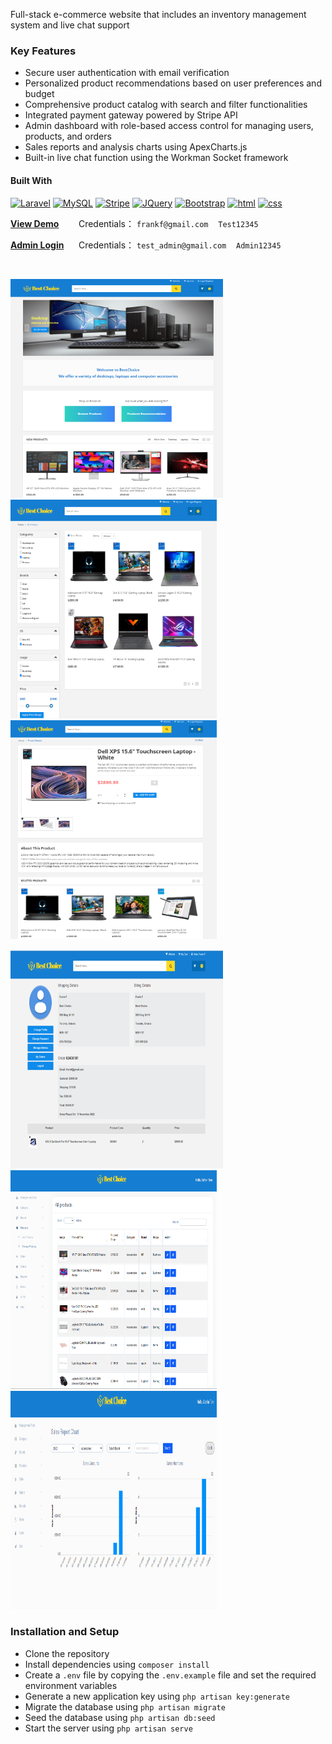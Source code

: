 <!-- PROJECT SHIELDS -->

<!--
*** I'm using markdown "reference style" links for readability.
*** Reference links are enclosed in brackets [ ] instead of parentheses ( ).
*** See the bottom of this document for the declaration of the reference variables
*** for contributors-url, forks-url, etc. This is an optional, concise syntax you may use.
*** https://www.markdownguide.org/basic-syntax/#reference-style-links
-->



<p  align="center">

Full-stack e-commerce website that includes an inventory management system and live chat support  


### Key Features
- Secure user authentication with email verification
-  Personalized product recommendations based on user preferences and budget
- Comprehensive product catalog with search and filter functionalities
-  Integrated payment gateway powered by Stripe API
-  Admin dashboard with role-based access control for managing users, products, and orders
-  Sales reports and analysis charts using ApexCharts.js
-  Built-in live chat function using the Workman Socket framework




#### Built With 
[![Laravel][Laravel.com]][Laravel-url] [![MySQL][MySQL.com]][MySQL.url] [![Stripe][Stripe.com]][Stripe-url]  [![JQuery][JQuery.com]][JQuery-url] [![Bootstrap][Bootstrap.com]][Bootstrap-url]  [![html][html.com]][html.url]  [![css][css.com]][css.url]  


<b><a  href="http://43.139.103.72:8115/">View Demo</a></b>              $~~~~~~$ Credentials： ``frankf@gmail.com``  $~~$    `Test12345`

<b><a  href="http://43.139.103.72:8115/admin/login"> Admin Login</a></b>   $~~~~$ Credentials： ``test_admin@gmail.com``  $~~$    `Admin12345` 

<br>




<img src="ecommerce/screenshot/homepage.png" width="340" height="350" title="homepage">  <img src="ecommerce/screenshot/filter.png" width="330" height="350" title="filter"> <img src="ecommerce/screenshot/product%20detaisl.png" width="330" height="350" title="filter">

<img src="ecommerce/screenshot/order%20history.png" width="340" height="350" title="homepage">  <img src="ecommerce/screenshot/product%20management.png" width="330" height="350" title="filter"> <img src="ecommerce/screenshot/sales%20chart.png" width="330" height="350" title="filter">

### Installation and Setup

- Clone the repository
- Install dependencies using `composer install`
- Create a `.env` file by copying the `.env.example` file and set the required environment variables
- Generate a new application key using `php artisan key:generate`
- Migrate the database using `php artisan migrate`
- Seed the database using `php artisan db:seed`
- Start the server using `php artisan serve`













<!-- MARKDOWN LINKS & IMAGES -->

<!-- https://www.markdownguide.org/basic-syntax/#reference-style-links -->

[contributors-shield]: https://img.shields.io/github/contributors/github_username/repo_name.svg?style=for-the-badge

[contributors-url]: https://github.com/github_username/repo_name/graphs/contributors

[forks-shield]: https://img.shields.io/github/forks/github_username/repo_name.svg?style=for-the-badge

[forks-url]: https://github.com/github_username/repo_name/network/members

[stars-shield]: https://img.shields.io/github/stars/github_username/repo_name.svg?style=for-the-badge

[stars-url]: https://github.com/github_username/repo_name/stargazers

[issues-shield]: https://img.shields.io/github/issues/github_username/repo_name.svg?style=for-the-badge

[issues-url]: https://github.com/github_username/repo_name/issues

[license-shield]: https://img.shields.io/github/license/github_username/repo_name.svg?style=for-the-badge

[license-url]: https://github.com/github_username/repo_name/blob/master/LICENSE.txt

[linkedin-shield]: https://img.shields.io/badge/-LinkedIn-black.svg?style=for-the-badge&logo=linkedin&colorB=555

[linkedin-url]: https://linkedin.com/in/linkedin_username

[product-screenshot]: images/screenshot.png

[Next.js]: https://img.shields.io/badge/next.js-000000?style=for-the-badge&logo=nextdotjs&logoColor=white

[Next-url]: https://nextjs.org/

[React.js]: https://img.shields.io/badge/React-20232A?style=for-the-badge&logo=react&logoColor=61DAFB

[React-url]: https://reactjs.org/

[Vue.js]: https://img.shields.io/badge/Vue.js-35495E?style=for-the-badge&logo=vuedotjs&logoColor=4FC08D

[Vue-url]: https://vuejs.org/

[Angular.io]: https://img.shields.io/badge/Angular-DD0031?style=for-the-badge&logo=angular&logoColor=white

[Angular-url]: https://angular.io/

[Svelte.dev]: https://img.shields.io/badge/Svelte-4A4A55?style=for-the-badge&logo=svelte&logoColor=FF3E00

[Svelte-url]: https://svelte.dev/

[Laravel.com]: https://img.shields.io/badge/Laravel-FF2D20?style=for-the-badge&logo=laravel&logoColor=white

[Laravel-url]: https://laravel.com

[Bootstrap.com]: https://img.shields.io/badge/Bootstrap-563D7C?style=for-the-badge&logo=bootstrap&logoColor=white

[Bootstrap-url]: https://getbootstrap.com

[JQuery.com]: https://img.shields.io/badge/jQuery-0769AD?style=for-the-badge&logo=jquery&logoColor=white

[JQuery-url]: https://jquery.com

[Stripe.com]:https://img.shields.io/badge/Stripe-626CD9?style=for-the-badge&logo=Stripe&logoColor=white
[Stripe-url]: https://stripe.com/


[MySQL.com]:https://img.shields.io/badge/MySQL-005C84?style=for-the-badge&logo=mysql&logoColor=white
[MySQL.url]:https://www.mysql.com/

[html.com]:https://img.shields.io/badge/HTML5-E34F26?style=for-the-badge&logo=html5&logoColor=white
[html.url]:https://html.com/

[css.com]:https://img.shields.io/badge/CSS3-1572B6?style=for-the-badge&logo=css3&logoColor=white
[css.url]:https://html.com/
